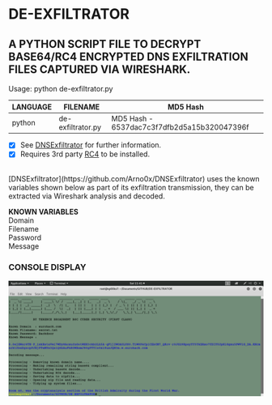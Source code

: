 # DE-EXFILTRATOR
## A PYTHON SCRIPT FILE TO DECRYPT BASE64/RC4 ENCRYPTED DNS EXFILTRATION FILES CAPTURED VIA WIRESHARK.

Usage: python de-exfiltrator.py

| LANGUAGE | FILENAME          | MD5 Hash                                    |
|------    |------             | -------                                     |
| python   | de-exfiltrator.py | MD5 Hash - 6537dac7c3f7dfb2d5a15b320047396f |

- [x] See [DNSExfiltrator](https://github.com/Arno0x/DNSExfiltrator) for further information.
- [x] Requires 3rd party [RC4](https://pypi.org/project/arc4/) to be installed.

</br>
[DNSExfiltrator](https://github.com/Arno0x/DNSExfiltrator) uses the known variables shown below as part of its exfiltration transmission, they can be extracted via Wireshark analysis and decoded.

__KNOWN VARIABLES__ </br>
Domain </br>
Filename </br>
Password </br>
Message </br>

### CONSOLE DISPLAY
![Screenshot](picture1.png)
